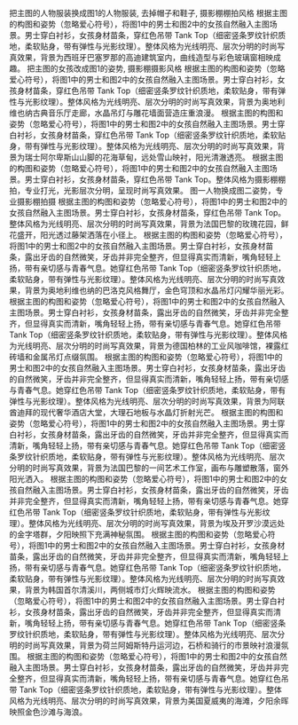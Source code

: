 把主图的人物服装换成图1的人物服装, 去掉帽子和鞋子, 摄影棚棚拍风格
根据主图的构图和姿势（忽略爱心符号），将图1中的男士和图2中的女孩自然融入主图场景。男士穿白衬衫，女孩身材苗条，穿红色吊带 Tank Top（细密竖条罗纹针织质地，柔软贴身，带有弹性与光影纹理）。整体风格为光线明亮、层次分明的时尚写真效果，背景为西班牙巴塞罗那的高迪建筑室内，曲线造型与彩色玻璃窗相映成趣。
把主图的女孩改成图1的姿势, 摄影棚摄影风格
根据主图的构图和姿势（忽略爱心符号），将图1中的男士和图2中的女孩自然融入主图场景。男士穿白衬衫，女孩身材苗条，穿红色吊带 Tank Top（细密竖条罗纹针织质地，柔软贴身，带有弹性与光影纹理）。整体风格为光线明亮、层次分明的时尚写真效果，背景为奥地利维也纳古典音乐厅走廊，水晶吊灯与雕花墙面营造庄重浪漫。
根据主图的构图和姿势（忽略爱心符号），将图1中的男士和图2中的女孩自然融入主图场景。男士穿白衬衫，女孩身材苗条，穿红色吊带 Tank Top（细密竖条罗纹针织质地，柔软贴身，带有弹性与光影纹理）。整体风格为光线明亮、层次分明的时尚写真效果，背景为瑞士阿尔卑斯山山脚的花海草甸，远处雪山映衬，阳光清澈透亮。
根据主图的构图和姿势（忽略爱心符号），将图1中的男士和图2中的女孩自然融入主图场景。男士穿白衬衫，女孩身材苗条，穿红色吊带 Tank Top。整体风格为摄影棚棚拍，专业打光，光影层次分明，呈现时尚写真效果。
图一人物换成图二姿势，专业摄影棚拍摄
根据主图的构图和姿势（忽略爱心符号），将图1中的男士和图2中的女孩自然融入主图场景。男士穿白衬衫，女孩身材苗条，穿红色吊带 Tank Top。整体风格为光线明亮、层次分明的时尚写真效果，背景为法国巴黎的玫瑰花园，鲜花盛开，阳光透过藤架洒落在小径上。
根据主图的构图和姿势（忽略爱心符号），将图1中的男士和图2中的女孩自然融入主图场景。男士穿白衬衫，女孩身材苗条，露出牙齿的自然微笑，牙齿并非完全整齐，但显得真实而清新，嘴角轻轻上扬，带有亲切感与青春气息。她穿红色吊带 Tank Top（细密竖条罗纹针织质地，柔软贴身，带有弹性与光影纹理）。整体风格为光线明亮、层次分明的时尚写真效果，背景为奥地利维也纳的巴洛克风格舞厅，金色穹顶和水晶吊灯闪耀华丽光彩。
根据主图的构图和姿势（忽略爱心符号），将图1中的男士和图2中的女孩自然融入主图场景。男士穿白衬衫，女孩身材苗条，露出牙齿的自然微笑，牙齿并非完全整齐，但显得真实而清新，嘴角轻轻上扬，带有亲切感与青春气息。她穿红色吊带 Tank Top（细密竖条罗纹针织质地，柔软贴身，带有弹性与光影纹理）。整体风格为光线明亮、层次分明的时尚写真效果，背景为德国柏林的工业风咖啡馆，裸露红砖墙和金属吊灯点缀氛围。
根据主图的构图和姿势（忽略爱心符号），将图1中的男士和图2中的女孩自然融入主图场景。男士穿白衬衫，女孩身材苗条，露出牙齿的自然微笑，牙齿并非完全整齐，但显得真实而清新，嘴角轻轻上扬，带有亲切感与青春气息。她穿红色吊带 Tank Top（细密竖条罗纹针织质地，柔软贴身，带有弹性与光影纹理）。整体风格为光线明亮、层次分明的时尚写真效果，背景为阿联酋迪拜的现代奢华酒店大堂，大理石地板与水晶灯折射光芒。
根据主图的构图和姿势（忽略爱心符号），将图1中的男士和图2中的女孩自然融入主图场景。男士穿白衬衫，女孩身材苗条，露出牙齿的自然微笑，牙齿并非完全整齐，但显得真实而清新，嘴角轻轻上扬，带有亲切感与青春气息。她穿红色吊带 Tank Top（细密竖条罗纹针织质地，柔软贴身，带有弹性与光影纹理）。整体风格为光线明亮、层次分明的时尚写真效果，背景为法国巴黎的一间艺术工作室，画布与雕塑散落，窗外阳光洒入。
根据主图的构图和姿势（忽略爱心符号），将图1中的男士和图2中的女孩自然融入主图场景。男士穿白衬衫，女孩身材苗条，露出牙齿的自然微笑，牙齿并非完全整齐，但显得真实而清新，嘴角轻轻上扬，带有亲切感与青春气息。她穿红色吊带 Tank Top（细密竖条罗纹针织质地，柔软贴身，带有弹性与光影纹理）。整体风格为光线明亮、层次分明的时尚写真效果，背景为埃及开罗沙漠远处的金字塔群，夕阳映照下充满神秘氛围。
根据主图的构图和姿势（忽略爱心符号），将图1中的男士和图2中的女孩自然融入主图场景。男士穿白衬衫，女孩身材苗条，露出牙齿的自然微笑，牙齿并非完全整齐，但显得真实而清新，嘴角轻轻上扬，带有亲切感与青春气息。她穿红色吊带 Tank Top（细密竖条罗纹针织质地，柔软贴身，带有弹性与光影纹理）。整体风格为光线明亮、层次分明的时尚写真效果，背景为韩国首尔清溪川，两侧城市灯火辉映流水。
根据主图的构图和姿势（忽略爱心符号），将图1中的男士和图2中的女孩自然融入主图场景。男士穿白衬衫，女孩身材苗条，露出牙齿的自然微笑，牙齿并非完全整齐，但显得真实而清新，嘴角轻轻上扬，带有亲切感与青春气息。她穿红色吊带 Tank Top（细密竖条罗纹针织质地，柔软贴身，带有弹性与光影纹理）。整体风格为光线明亮、层次分明的时尚写真效果，背景为荷兰阿姆斯特丹运河边，石桥和骑行的市景映衬浪漫氛围。
根据主图的构图和姿势（忽略爱心符号），将图1中的男士和图2中的女孩自然融入主图场景。男士穿白衬衫，女孩身材苗条，露出牙齿的自然微笑，牙齿并非完全整齐，但显得真实而清新，嘴角轻轻上扬，带有亲切感与青春气息。她穿红色吊带 Tank Top（细密竖条罗纹针织质地，柔软贴身，带有弹性与光影纹理）。整体风格为光线明亮、层次分明的时尚写真效果，背景为美国夏威夷的海滩，夕阳余晖映照金色沙滩与海浪。
